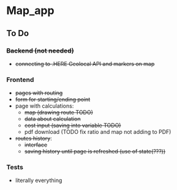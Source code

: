 # Map_app

## To Do
### ~~Backend (not needed)~~
- ~~connecting to .HERE Geolocal API and markers on map~~
### Frontend
- ~~pages with routing~~
- ~~form for starting/ending point~~
- page with calculations:
    - ~~map (drawing route TODO)~~
    - ~~data about calculation~~
    - ~~cost input (saving into variable TODO)~~
    - pdf download (TODO fix ratio and map not adding to PDF)
- ~~routes history~~:
    - ~~interface~~
    - ~~saving history until page is refreshed (use of state(???))~~
### Tests
- literally everything